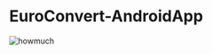 # EuroConvert-AndroidApp
![howmuch](https://user-images.githubusercontent.com/18592588/59498429-18967000-8e9e-11e9-98bc-b6e7f4433fc1.jpg)
